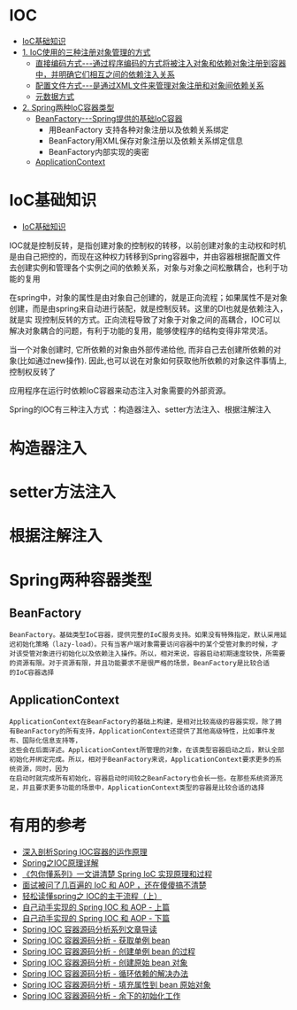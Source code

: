 
# IOC
* [IoC基础知识](#IoC基础知识)
* [1. IoC使用的三种注册对象管理的方式]()
  *  [直接编码方式---通过程序编码的方式将被注入对象和依赖对象注册到容器中，并明确它们相互之间的依赖注入关系](#构造器注入)
  *  [配置文件方式---是通过XML文件来管理对象注册和对象间依赖关系](#setter方法注入)
  *  [元数据方式](#根据注解注入)
* [2. Spring两种IoC容器类型]()
  * [BeanFactory---Spring提供的基础IoC容器](#BeanFactory)
    * 用BeanFactory 支持各种对象注册以及依赖关系绑定
    * BeanFactory用XML保存对象注册以及依赖关系绑定信息
    * BeanFactory内部实现的奥密
  * [ApplicationContext](#ApplicationContext)




# IoC基础知识

* [IoC基础知识](https://blog.csdn.net/singwhatiwanna/article/details/106184348)

IOC就是控制反转，是指创建对象的控制权的转移，以前创建对象的主动权和时机是由自己把控的，而现在这种权力转移到Spring容器中，并由容器根据配置文件去创建实例和管理各个实例之间的依赖关系，对象与对象之间松散耦合，也利于功能的复用

在spring中，对象的属性是由对象自己创建的，就是正向流程；如果属性不是对象创建，而是由spring来自动进行装配，就是控制反转。这里的DI也就是依赖注入，就是实
现控制反转的方式。正向流程导致了对象于对象之间的高耦合，IOC可以解决对象耦合的问题，有利于功能的复用，能够使程序的结构变得非常灵活。

当一个对象创建时, 它所依赖的对象由外部传递给他, 而非自己去创建所依赖的对象(比如通过new操作). 因此,也可以说在对象如何获取他所依赖的对象这件事情上, 控制权反转了

应用程序在运行时依赖IoC容器来动态注入对象需要的外部资源。

Spring的IOC有三种注入方式 ：构造器注入、setter方法注入、根据注解注入

# 构造器注入
# setter方法注入
# 根据注解注入

# Spring两种容器类型


## BeanFactory

    BeanFactory。基础类型IoC容器，提供完整的IoC服务支持。如果没有特殊指定，默认采用延迟初始化策略（lazy-load）。只有当客户端对象需要访问容器中的某个受管对象的时候，才
    对该受管对象进行初始化以及依赖注入操作。所以，相对来说，容器启动初期速度较快，所需要的资源有限。对于资源有限，并且功能要求不是很严格的场景，BeanFactory是比较合适
    的IoC容器选择


## ApplicationContext

    ApplicationContext在BeanFactory的基础上构建，是相对比较高级的容器实现，除了拥有BeanFactory的所有支持，ApplicationContext还提供了其他高级特性，比如事件发布、国际化信息支持等，
    这些会在后面详述。ApplicationContext所管理的对象，在该类型容器启动之后，默认全部初始化并绑定完成。所以，相对于BeanFactory来说，ApplicationContext要求更多的系统资源，同时，因为
    在启动时就完成所有初始化，容器启动时间较之BeanFactory也会长一些。在那些系统资源充足，并且要求更多功能的场景中，ApplicationContext类型的容器是比较合适的选择


# 有用的参考
* [深入剖析Spring IOC容器的运作原理](https://www.ctolib.com/topics-109935.html)
* [Spring之IOC原理详解](https://blog.csdn.net/sunpeng_sp/article/details/57419999)
* [《包你懂系列》一文讲清楚 Spring IoC 实现原理和过程](https://juejin.im/post/5eb4c13fe51d454dec72d4bd)
* [面试被问了几百遍的 IoC 和 AOP ，还在傻傻搞不清楚](https://juejin.im/post/5ecf62ee51882542ef4f851f)
* [轻松读懂spring之 IOC的主干流程（上）](https://developer.51cto.com/art/202103/649872.htm)
* [自己动手实现的 Spring IOC 和 AOP - 上篇](https://www.tianxiaobo.com/2018/01/18/%E8%87%AA%E5%B7%B1%E5%8A%A8%E6%89%8B%E5%AE%9E%E7%8E%B0%E7%9A%84-Spring-IOC-%E5%92%8C-AOP-%E4%B8%8A%E7%AF%87/)
* [自己动手实现的 Spring IOC 和 AOP - 下篇](https://www.tianxiaobo.com/2018/01/18/%E8%87%AA%E5%B7%B1%E5%8A%A8%E6%89%8B%E5%AE%9E%E7%8E%B0%E7%9A%84-Spring-IOC-%E5%92%8C-AOP-%E4%B8%8B%E7%AF%87/)
* [Spring IOC 容器源码分析系列文章导读](https://www.tianxiaobo.com/2018/05/30/Spring-IOC-%E5%AE%B9%E5%99%A8%E6%BA%90%E7%A0%81%E5%88%86%E6%9E%90%E7%B3%BB%E5%88%97%E6%96%87%E7%AB%A0%E5%AF%BC%E8%AF%BB/)
* [Spring IOC 容器源码分析 - 获取单例 bean](https://www.tianxiaobo.com/2018/06/01/Spring-IOC-%E5%AE%B9%E5%99%A8%E6%BA%90%E7%A0%81%E5%88%86%E6%9E%90-%E8%8E%B7%E5%8F%96%E5%8D%95%E4%BE%8B-bean/)
* [Spring IOC 容器源码分析 - 创建单例 bean 的过程](https://www.tianxiaobo.com/2018/06/04/Spring-IOC-%E5%AE%B9%E5%99%A8%E6%BA%90%E7%A0%81%E5%88%86%E6%9E%90-%E5%88%9B%E5%BB%BA%E5%8D%95%E4%BE%8B-bean/)
* [Spring IOC 容器源码分析 - 创建原始 bean 对象](https://www.tianxiaobo.com/2018/06/06/Spring-IOC-%E5%AE%B9%E5%99%A8%E6%BA%90%E7%A0%81%E5%88%86%E6%9E%90-%E5%88%9B%E5%BB%BA%E5%8E%9F%E5%A7%8B-bean-%E5%AF%B9%E8%B1%A1/)
* [Spring IOC 容器源码分析 - 循环依赖的解决办法](https://www.tianxiaobo.com/2018/06/08/Spring-IOC-%E5%AE%B9%E5%99%A8%E6%BA%90%E7%A0%81%E5%88%86%E6%9E%90-%E5%BE%AA%E7%8E%AF%E4%BE%9D%E8%B5%96%E7%9A%84%E8%A7%A3%E5%86%B3%E5%8A%9E%E6%B3%95/)
* [Spring IOC 容器源码分析 - 填充属性到 bean 原始对象](https://www.tianxiaobo.com/2018/06/11/Spring-IOC-%E5%AE%B9%E5%99%A8%E6%BA%90%E7%A0%81%E5%88%86%E6%9E%90-%E5%A1%AB%E5%85%85%E5%B1%9E%E6%80%A7%E5%88%B0-bean-%E5%8E%9F%E5%A7%8B%E5%AF%B9%E8%B1%A1/)
* [Spring IOC 容器源码分析 - 余下的初始化工作](https://www.tianxiaobo.com/2018/06/11/Spring-IOC-%E5%AE%B9%E5%99%A8%E6%BA%90%E7%A0%81%E5%88%86%E6%9E%90-%E4%BD%99%E4%B8%8B%E7%9A%84%E5%88%9D%E5%A7%8B%E5%8C%96%E5%B7%A5%E4%BD%9C/)




